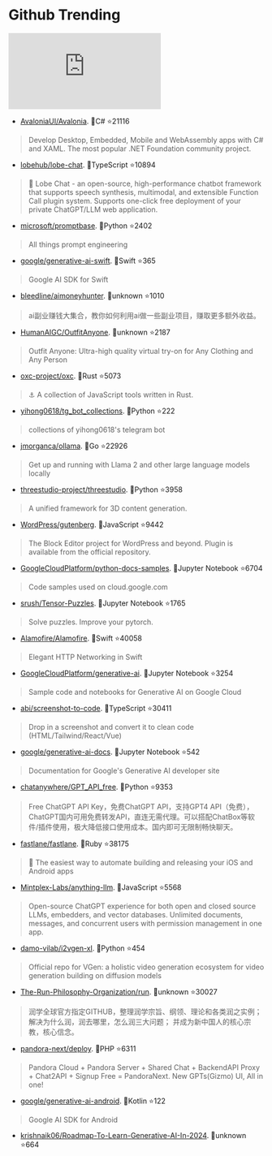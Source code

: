# Github Trending 
 ![daily-bing](https://api.isoyu.com/bing_images.php) 
 - [AvaloniaUI/Avalonia](https://github.com/AvaloniaUI/Avalonia). 💪C# ⭐21116 
 > Develop Desktop, Embedded, Mobile and WebAssembly apps with C# and XAML. The most popular .NET Foundation community project. 
 - [lobehub/lobe-chat](https://github.com/lobehub/lobe-chat). 💪TypeScript ⭐10894 
 > 🤖 Lobe Chat - an open-source, high-performance chatbot framework that supports speech synthesis, multimodal, and extensible Function Call plugin system. Supports one-click free deployment of your private ChatGPT/LLM web application. 
 - [microsoft/promptbase](https://github.com/microsoft/promptbase). 💪Python ⭐2402 
 > All things prompt engineering 
 - [google/generative-ai-swift](https://github.com/google/generative-ai-swift). 💪Swift ⭐365 
 > Google AI SDK for Swift 
 - [bleedline/aimoneyhunter](https://github.com/bleedline/aimoneyhunter). 💪unknown ⭐1010 
 > ai副业赚钱大集合，教你如何利用ai做一些副业项目，赚取更多额外收益。 
 - [HumanAIGC/OutfitAnyone](https://github.com/HumanAIGC/OutfitAnyone). 💪unknown ⭐2187 
 > Outfit Anyone: Ultra-high quality virtual try-on for Any Clothing and Any Person 
 - [oxc-project/oxc](https://github.com/oxc-project/oxc). 💪Rust ⭐5073 
 > ⚓ A collection of JavaScript tools written in Rust. 
 - [yihong0618/tg_bot_collections](https://github.com/yihong0618/tg_bot_collections). 💪Python ⭐222 
 > collections of yihong0618's telegram bot 
 - [jmorganca/ollama](https://github.com/jmorganca/ollama). 💪Go ⭐22926 
 > Get up and running with Llama 2 and other large language models locally 
 - [threestudio-project/threestudio](https://github.com/threestudio-project/threestudio). 💪Python ⭐3958 
 > A unified framework for 3D content generation. 
 - [WordPress/gutenberg](https://github.com/WordPress/gutenberg). 💪JavaScript ⭐9442 
 > The Block Editor project for WordPress and beyond. Plugin is available from the official repository. 
 - [GoogleCloudPlatform/python-docs-samples](https://github.com/GoogleCloudPlatform/python-docs-samples). 💪Jupyter Notebook ⭐6704 
 > Code samples used on cloud.google.com 
 - [srush/Tensor-Puzzles](https://github.com/srush/Tensor-Puzzles). 💪Jupyter Notebook ⭐1765 
 > Solve puzzles. Improve your pytorch. 
 - [Alamofire/Alamofire](https://github.com/Alamofire/Alamofire). 💪Swift ⭐40058 
 > Elegant HTTP Networking in Swift 
 - [GoogleCloudPlatform/generative-ai](https://github.com/GoogleCloudPlatform/generative-ai). 💪Jupyter Notebook ⭐3254 
 > Sample code and notebooks for Generative AI on Google Cloud 
 - [abi/screenshot-to-code](https://github.com/abi/screenshot-to-code). 💪TypeScript ⭐30411 
 > Drop in a screenshot and convert it to clean code (HTML/Tailwind/React/Vue) 
 - [google/generative-ai-docs](https://github.com/google/generative-ai-docs). 💪Jupyter Notebook ⭐542 
 > Documentation for Google's Generative AI developer site 
 - [chatanywhere/GPT_API_free](https://github.com/chatanywhere/GPT_API_free). 💪Python ⭐9353 
 > Free ChatGPT API Key，免费ChatGPT API，支持GPT4 API（免费），ChatGPT国内可用免费转发API，直连无需代理。可以搭配ChatBox等软件/插件使用，极大降低接口使用成本。国内即可无限制畅快聊天。 
 - [fastlane/fastlane](https://github.com/fastlane/fastlane). 💪Ruby ⭐38175 
 > 🚀 The easiest way to automate building and releasing your iOS and Android apps 
 - [Mintplex-Labs/anything-llm](https://github.com/Mintplex-Labs/anything-llm). 💪JavaScript ⭐5568 
 > Open-source ChatGPT experience for both open and closed source LLMs, embedders, and vector databases. Unlimited documents, messages, and concurrent users with permission management in one app. 
 - [damo-vilab/i2vgen-xl](https://github.com/damo-vilab/i2vgen-xl). 💪Python ⭐454 
 > Official repo for VGen: a holistic video generation ecosystem for video generation building on diffusion models 
 - [The-Run-Philosophy-Organization/run](https://github.com/The-Run-Philosophy-Organization/run). 💪unknown ⭐30027 
 > 润学全球官方指定GITHUB，整理润学宗旨、纲领、理论和各类润之实例；解决为什么润，润去哪里，怎么润三大问题； 并成为新中国人的核心宗教，核心信念。 
 - [pandora-next/deploy](https://github.com/pandora-next/deploy). 💪PHP ⭐6311 
 > Pandora Cloud + Pandora Server + Shared Chat + BackendAPI Proxy + Chat2API + Signup Free = PandoraNext. New GPTs(Gizmo) UI, All in one! 
 - [google/generative-ai-android](https://github.com/google/generative-ai-android). 💪Kotlin ⭐122 
 > Google AI SDK for Android 
 - [krishnaik06/Roadmap-To-Learn-Generative-AI-In-2024](https://github.com/krishnaik06/Roadmap-To-Learn-Generative-AI-In-2024). 💪unknown ⭐664 
 >  
 